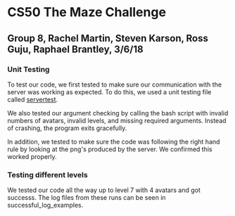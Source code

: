 # CS50 The Maze Challenge
## Group 8, Rachel Martin, Steven Karson, Ross Guju, Raphael Brantley, 3/6/18

### Unit Testing

To test our code, we first tested to make sure our communication with the server was working as expected.
To do this, we used a unit testing file called [servertest](servertest.c).

We also tested our argument checking by calling the bash script with invalid numbers of avatars, invalid levels, and missing required arguments. Instead of crashing, the program exits gracefully.

In addition, we tested to make sure the code was following the right hand rule by looking at the png's produced by the server. We confirmed this worked properly.

### Testing different levels

We tested our code all the way up to level 7 with 4 avatars and got successs. The log files from these runs can be seen in successful_log_examples.